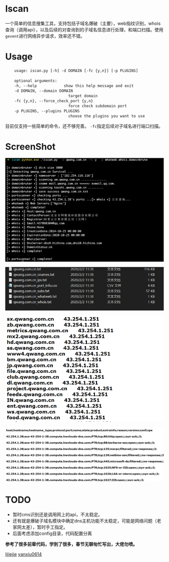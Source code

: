 #  Iscan
一个简单的信息搜集工具，支持包括子域名爆破（主要），web指纹识别，whois查询（调用api），以及后续的对查询到的子域名信息进行处理，和端口扫描。使用`gevent`进行网络异步请求，效率还不错。

# Usage

```shell
    usage: iscan.py [-h] -d DOMAIN [-fc {y,n}] [-p PLUGINS]

    optional arguments:
    -h, --help            show this help message and exit
    -d DOMAIN, --domain DOMAIN
                            target domain
    -fc {y,n}, --force_check_port {y,n}
                            force check subdomain port
    -p PLUGINS, --plugins PLUGINS
                            choose the plugins you want to use
```

目前仅支持一些简单的命令，还不够完善。 `-fc`指定后续对子域名进行端口扫描。

# ScreenShot

![](images/pic1.png)

![](images/pic2.png)

![](images/pic3.png)

![](images/pic4.png)

# TODO

- 暂时cms识别还是调用网上的api，不太稳定。
- 还有就是爆破子域名模块中确定dns主机功能不太稳定，可能是网络问题（老家网太差），暂时手工指定。
- 后面考虑添加config目录，代码配置分离


**参考了很多前辈代码，学到了很多，春节无聊匆忙写出，大佬勿喷。**

[lijiejie](https://github.com/lijiejie/subDomainsBrute)
[yanxiu0614](https://github.com/yanxiu0614/subdomain3)



